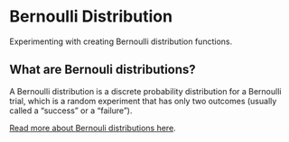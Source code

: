 # Bernoulli Distribution

Experimenting with creating Bernoulli distribution functions.

## What are Bernouli distributions?
A Bernoulli distribution is a discrete probability distribution for a Bernoulli trial, which is a random experiment that has only two outcomes (usually called a “success” or a “failure”).

[Read more about Bernouli distributions here](https://en.wikipedia.org/wiki/Bernoulli_distribution).